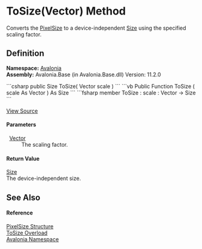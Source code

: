 # ToSize(Vector) Method


Converts the <a href="T_Avalonia_PixelSize">PixelSize</a> to a device-independent <a href="T_Avalonia_Size">Size</a> using the specified scaling factor.



## Definition
**Namespace:** <a href="N_Avalonia">Avalonia</a>  
**Assembly:** Avalonia.Base (in Avalonia.Base.dll) Version: 11.2.0

<Tabs groupId="api-code-preview">
<TabItem value="csharp" label="C#">
```csharp
public Size ToSize(
	Vector scale
)
```
</TabItem>
<TabItem value="vb" label="VB">
```vb
Public Function ToSize ( 
	scale As Vector
) As Size
```
</TabItem>
<TabItem value="fsharp" label="F#">
```fsharp
member ToSize : 
        scale : Vector -> Size 
```
</TabItem>
</Tabs>



<a href="https://github.com/AvaloniaUI/Avalonia/tree/master/src/Avalonia.Base/PixelSize.cs#L168" title="View the source code">View Source</a>



#### Parameters
<dl><dt>  <a href="T_Avalonia_Vector">Vector</a></dt><dd>The scaling factor.</dd></dl>

#### Return Value
<a href="T_Avalonia_Size">Size</a>  
The device-independent size.

## See Also


#### Reference
<a href="T_Avalonia_PixelSize">PixelSize Structure</a>  
<a href="Overload_Avalonia_PixelSize_ToSize">ToSize Overload</a>  
<a href="N_Avalonia">Avalonia Namespace</a>  

